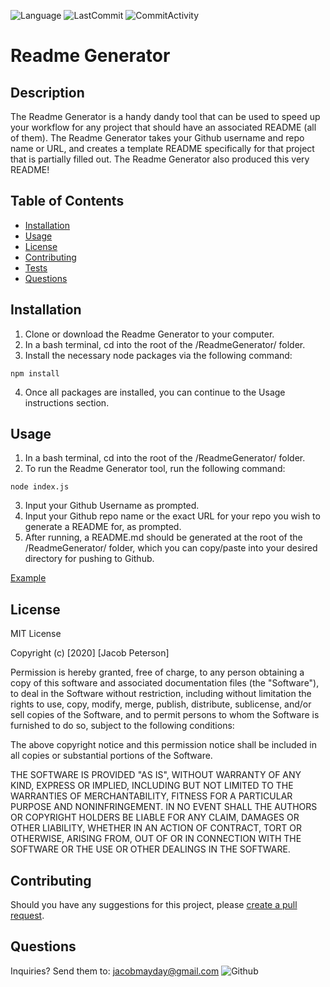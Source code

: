 ![Language](https://img.shields.io/badge/language-javascript-blue) ![LastCommit](https://img.shields.io/github/last-commit/Bounty556/ReadmeGenerator?style=flat-square) ![CommitActivity](https://img.shields.io/github/commit-activity/m/Bounty556/ReadmeGenerator)

# Readme Generator

## Description
The Readme Generator is a handy dandy tool that can be used to speed up your workflow for any project that should have an associated README (all of them). The Readme Generator takes your Github username and repo name or URL, and creates a template README specifically for that project that is partially filled out. The Readme Generator also produced this very README!

## Table of Contents
- [Installation](#installation)
- [Usage](#usage)
- [License](#license)
- [Contributing](#contributing)
- [Tests](#tests)
- [Questions](#questions)

## Installation
1. Clone or download the Readme Generator to your computer.
2. In a bash terminal, cd into the root of the /ReadmeGenerator/ folder.
3. Install the necessary node packages via the following command:
```
npm install
```
4. Once all packages are installed, you can continue to the Usage instructions section.

## Usage
1. In a bash terminal, cd into the root of the /ReadmeGenerator/ folder.
2. To run the Readme Generator tool, run the following command:
```
node index.js
```
3. Input your Github Username as prompted.
4. Input your Github repo name or the exact URL for your repo you wish to generate a README for, as prompted.
5. After running, a README.md should be generated at the root of the /ReadmeGenerator/ folder, which you can copy/paste into your desired directory for pushing to Github.

[Example](https://drive.google.com/file/d/1Ei9HkHbNvWJj7OQWgCAQziuXikH003Sc/view)

## License
MIT License

Copyright (c) [2020] [Jacob Peterson]

Permission is hereby granted, free of charge, to any person obtaining a copy
of this software and associated documentation files (the "Software"), to deal
in the Software without restriction, including without limitation the rights
to use, copy, modify, merge, publish, distribute, sublicense, and/or sell
copies of the Software, and to permit persons to whom the Software is
furnished to do so, subject to the following conditions:

The above copyright notice and this permission notice shall be included in all
copies or substantial portions of the Software.

THE SOFTWARE IS PROVIDED "AS IS", WITHOUT WARRANTY OF ANY KIND, EXPRESS OR
IMPLIED, INCLUDING BUT NOT LIMITED TO THE WARRANTIES OF MERCHANTABILITY,
FITNESS FOR A PARTICULAR PURPOSE AND NONINFRINGEMENT. IN NO EVENT SHALL THE
AUTHORS OR COPYRIGHT HOLDERS BE LIABLE FOR ANY CLAIM, DAMAGES OR OTHER
LIABILITY, WHETHER IN AN ACTION OF CONTRACT, TORT OR OTHERWISE, ARISING FROM,
OUT OF OR IN CONNECTION WITH THE SOFTWARE OR THE USE OR OTHER DEALINGS IN THE
SOFTWARE.

## Contributing
Should you have any suggestions for this project, please [create a pull request](https://help.github.com/en/github/collaborating-with-issues-and-pull-requests/creating-a-pull-request).

## Questions
Inquiries? Send them to: jacobmayday@gmail.com ![Github](https://avatars1.githubusercontent.com/u/12930451?v=4&s=32)
